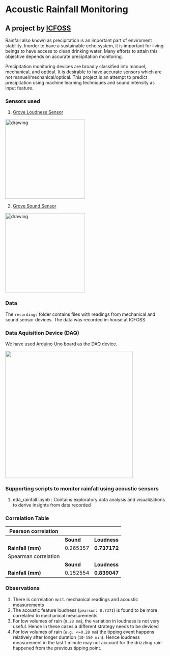 # Acoustic Rainfall Monitoring
## A project by [ICFOSS](https://icfoss.in/)

Rainfall also known as precipitation is an important part of enviroment stability. Inorder to have a sustainable echo system, it is important for living beings to have access to clean drinking water. Many efforts to attain this objective depends on accurate precipitation monitoring.

Precipitation monitoring devices are broadly classified into manuel, mechanical, and optical. It is desirable to have accurate sensors which are not manuel/mechanical/optical. This project is an attempt to predict precipitation using machine learning techniques and sound intensity as input feature.

### Sensors used

1. [Grove Loudness Sensor](https://wiki.seeedstudio.com/Grove-Loudness_Sensor/)
<img src="https://files.seeedstudio.com/wiki/Grove-Loudness_Sensor/img/Loudness%20Sensor_new.jpg" alt="drawing" width="250"/>

2. [Grove Sound Sensor](https://wiki.seeedstudio.com/Grove-Sound_Sensor/)
<img src="https://files.seeedstudio.com/wiki/Grove_Sound_Sensor/img/page_small_1.jpg" alt="drawing" width="250"/>

### Data
The `recordings` folder contains files with readings from mechanical and sound sensor devices. The data was recorded in-house at ICFOSS.

### Data Aquisition Device (DAQ)

We have used [Arduino Uno](https://en.wikipedia.org/wiki/Arduino_Uno) board as the DAQ device.

<img src="https://upload.wikimedia.org/wikipedia/commons/thumb/3/38/Arduino_Uno_-_R3.jpg/440px-Arduino_Uno_-_R3.jpg" width="400"/>


### Supporting scripts to monitor rainfall using acoustic sensors
1. eda_rainfall.ipynb : Contains exploratory data analysis and visualizations to derive insights from data recorded

### Correlation Table

| Pearson correlation  |           |              |
|----------------------|-----------|--------------|
|                      | **Sound** | **Loudness** |
|    **Rainfall (mm)** | 0.265357  | **0.737172** |
| Spearman correlation |           |              |
|                      | **Sound** | **Loudness** |
| **Rainfall (mm)**    | 0.152554  | **0.839047** |


### Observations

1. There is correlation w.r.t. mechanical readings and acoustic measurements
2. The acoustic feature loudness (`pearson: 0.7371`) is found to be more correlated to mechanical measurements
3. For low volumes of rain (`0.28 mm`), the variation in loudness is not very useful. Hence in these cases a different strategy needs to be deviced
4. For low volumes of rain (`e.g. <=0.28 mm`) the tipping event happens relatively after longer duration (`10-150 min`). Hence loudness measurement in the last 1 minute may not account for the drizzling rain happened from the previous tipping point.